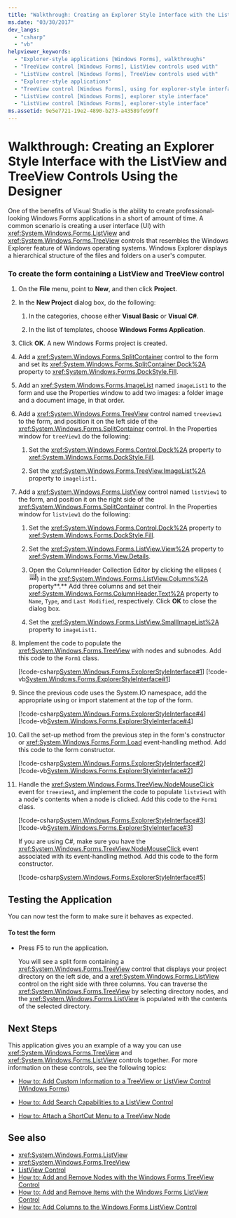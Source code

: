 ```yaml
---
title: "Walkthrough: Creating an Explorer Style Interface with the ListView and TreeView Controls Using the Designer"
ms.date: "03/30/2017"
dev_langs:
  - "csharp"
  - "vb"
helpviewer_keywords:
  - "Explorer-style applications [Windows Forms], walkthroughs"
  - "TreeView control [Windows Forms], ListView controls used with"
  - "ListView control [Windows Forms], TreeView controls used with"
  - "Explorer-style applications"
  - "TreeView control [Windows Forms], using for explorer-style interface"
  - "ListView control [Windows Forms], explorer style interface"
  - "ListView control [Windows Forms], explorer-style interface"
ms.assetid: 9e5e7721-19e2-4890-b273-a43589fe99ff
---
```

# Walkthrough: Creating an Explorer Style Interface with the ListView and TreeView Controls Using the Designer

One of the benefits of Visual Studio is the ability to create professional-looking Windows Forms applications in a short of amount of time. A common scenario is creating a user interface (UI) with <xref:System.Windows.Forms.ListView> and <xref:System.Windows.Forms.TreeView> controls that resembles the Windows Explorer feature of Windows operating systems. Windows Explorer displays a hierarchical structure of the files and folders on a user's computer.

### To create the form containing a ListView and TreeView control

1. On the **File** menu, point to **New**, and then click **Project**.

2. In the **New Project** dialog box, do the following:

    1. In the categories, choose either **Visual Basic** or **Visual C#**.

    2. In the list of templates, choose **Windows Forms Application**.

3. Click **OK**. A new Windows Forms project is created.

4. Add a <xref:System.Windows.Forms.SplitContainer> control to the form and set its <xref:System.Windows.Forms.SplitContainer.Dock%2A> property to <xref:System.Windows.Forms.DockStyle.Fill>.

5. Add an <xref:System.Windows.Forms.ImageList> named `imageList1` to the form and use the Properties window to add two images: a folder image and a document image, in that order.

6. Add a <xref:System.Windows.Forms.TreeView> control named `treeview1` to the form, and position it on the left side of the <xref:System.Windows.Forms.SplitContainer> control. In the Properties window for `treeView1` do the following:

    1. Set the <xref:System.Windows.Forms.Control.Dock%2A> property to <xref:System.Windows.Forms.DockStyle.Fill>.

    2. Set the <xref:System.Windows.Forms.TreeView.ImageList%2A> property to `imagelist1.`

7. Add a <xref:System.Windows.Forms.ListView> control named `listView1` to the form, and position it on the right side of the <xref:System.Windows.Forms.SplitContainer> control. In the Properties window for `listview1` do the following:

    1. Set the <xref:System.Windows.Forms.Control.Dock%2A> property to <xref:System.Windows.Forms.DockStyle.Fill>.

    2. Set the <xref:System.Windows.Forms.ListView.View%2A> property to <xref:System.Windows.Forms.View.Details>.

    3. Open the ColumnHeader Collection Editor by clicking the ellipses (![The Ellipsis button (...) in the Properties window of Visual Studio.](./media/visual-studio-ellipsis-button.png)) in the <xref:System.Windows.Forms.ListView.Columns%2A> property**.** Add three columns and set their <xref:System.Windows.Forms.ColumnHeader.Text%2A> property to `Name`, `Type`, and `Last Modified`, respectively. Click **OK** to close the dialog box.

    4. Set the <xref:System.Windows.Forms.ListView.SmallImageList%2A> property to `imageList1.`

8. Implement the code to populate the <xref:System.Windows.Forms.TreeView> with nodes and subnodes. Add this code to the `Form1` class.

     [!code-csharp[System.Windows.Forms.ExplorerStyleInterface#1](~/samples/snippets/csharp/VS_Snippets_Winforms/System.Windows.Forms.ExplorerStyleInterface/CS/Form1.cs#1)]
     [!code-vb[System.Windows.Forms.ExplorerStyleInterface#1](~/samples/snippets/visualbasic/VS_Snippets_Winforms/System.Windows.Forms.ExplorerStyleInterface/VB/Form1.vb#1)]

9. Since the previous code uses the System.IO namespace, add the appropriate using or import statement at the top of the form.

     [!code-csharp[System.Windows.Forms.ExplorerStyleInterface#4](~/samples/snippets/csharp/VS_Snippets_Winforms/System.Windows.Forms.ExplorerStyleInterface/CS/Form1.cs#4)]
     [!code-vb[System.Windows.Forms.ExplorerStyleInterface#4](~/samples/snippets/visualbasic/VS_Snippets_Winforms/System.Windows.Forms.ExplorerStyleInterface/VB/Form1.vb#4)]

10. Call the set-up method from the previous step in the form's constructor or <xref:System.Windows.Forms.Form.Load> event-handling method. Add this code to the form constructor.

     [!code-csharp[System.Windows.Forms.ExplorerStyleInterface#2](~/samples/snippets/csharp/VS_Snippets_Winforms/System.Windows.Forms.ExplorerStyleInterface/CS/Form1.cs#2)]
     [!code-vb[System.Windows.Forms.ExplorerStyleInterface#2](~/samples/snippets/visualbasic/VS_Snippets_Winforms/System.Windows.Forms.ExplorerStyleInterface/VB/Form1.vb#2)]

11. Handle the <xref:System.Windows.Forms.TreeView.NodeMouseClick> event for `treeview1`**,** and implement the code to populate `listview1` with a node's contents when a node is clicked. Add this code to the `Form1` class.

     [!code-csharp[System.Windows.Forms.ExplorerStyleInterface#3](~/samples/snippets/csharp/VS_Snippets_Winforms/System.Windows.Forms.ExplorerStyleInterface/CS/Form1.cs#3)]
     [!code-vb[System.Windows.Forms.ExplorerStyleInterface#3](~/samples/snippets/visualbasic/VS_Snippets_Winforms/System.Windows.Forms.ExplorerStyleInterface/VB/Form1.vb#3)]

     If you are using C#, make sure you have the <xref:System.Windows.Forms.TreeView.NodeMouseClick> event associated with its event-handling method. Add this code to the form constructor.

     [!code-csharp[System.Windows.Forms.ExplorerStyleInterface#5](~/samples/snippets/csharp/VS_Snippets_Winforms/System.Windows.Forms.ExplorerStyleInterface/CS/Form1.cs#5)]

## Testing the Application

You can now test the form to make sure it behaves as expected.

#### To test the form

- Press F5 to run the application.

     You will see a split form containing a <xref:System.Windows.Forms.TreeView> control that displays your project directory on the left side, and a <xref:System.Windows.Forms.ListView> control on the right side with three columns. You can traverse the <xref:System.Windows.Forms.TreeView> by selecting directory nodes, and the <xref:System.Windows.Forms.ListView> is populated with the contents of the selected directory.

## Next Steps

This application gives you an example of a way you can use <xref:System.Windows.Forms.TreeView> and <xref:System.Windows.Forms.ListView> controls together. For more information on these controls, see the following topics:

- [How to: Add Custom Information to a TreeView or ListView Control (Windows Forms)](add-custom-information-to-a-treeview-or-listview-control-wf.md)

- [How to: Add Search Capabilities to a ListView Control](how-to-add-search-capabilities-to-a-listview-control.md)

- [How to: Attach a ShortCut Menu to a TreeView Node](how-to-attach-a-shortcut-menu-to-a-treeview-node.md)

## See also

- <xref:System.Windows.Forms.ListView>
- <xref:System.Windows.Forms.TreeView>
- [ListView Control](listview-control-windows-forms.md)
- [How to: Add and Remove Nodes with the Windows Forms TreeView Control](how-to-add-and-remove-nodes-with-the-windows-forms-treeview-control.md)
- [How to: Add and Remove Items with the Windows Forms ListView Control](how-to-add-and-remove-items-with-the-windows-forms-listview-control.md)
- [How to: Add Columns to the Windows Forms ListView Control](how-to-add-columns-to-the-windows-forms-listview-control.md)
